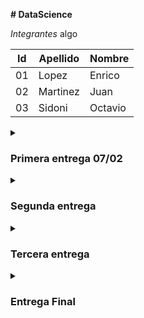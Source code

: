 
**# DataScience**

_Integrantes_ algo


| Id | Apellido | Nombre |
|------------- | ------------- | ------------- |
| 01 | Lopez| Enrico |
| 02 | Martinez | Juan |
| 03 | Sidoni | Octavio |
<details>
<summary><h3>Primera entrega 07/02</summary>
<p>



</p>
</details>

<details>
<summary><h3>Segunda entrega</summary>
<p>

</p>
</details>

<details>
<summary><h3>Tercera entrega</summary>
<p>

</p>
</details>

<details>
<summary><h3>Entrega Final</summary>
<p>
</p>
</details>


 
 
